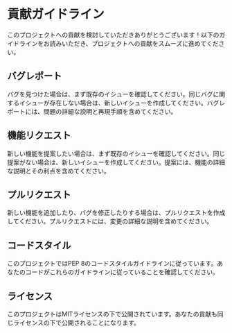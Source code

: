 # 貢献ガイドライン

このプロジェクトへの貢献を検討していただきありがとうございます！以下のガイドラインをお読みいただき、プロジェクトへの貢献をスムーズに進めてください。

## バグレポート

バグを見つけた場合は、まず既存のイシューを確認してください。同じバグに関するイシューが存在しない場合は、新しいイシューを作成してください。バグレポートには、問題の詳細な説明と再現手順を含めてください。

## 機能リクエスト

新しい機能を提案したい場合は、まず既存のイシューを確認してください。同じ提案がない場合は、新しいイシューを作成してください。提案には、機能の詳細な説明とその利点を含めてください。

## プルリクエスト

新しい機能を追加したり、バグを修正したりする場合は、プルリクエストを作成してください。プルリクエストには、変更の詳細な説明を含めてください。

## コードスタイル

このプロジェクトではPEP 8のコードスタイルガイドラインに従っています。あなたのコードがこれらのガイドラインに従っていることを確認してください。

## ライセンス

このプロジェクトはMITライセンスの下で公開されています。あなたの貢献も同じライセンスの下で公開されることになります。
